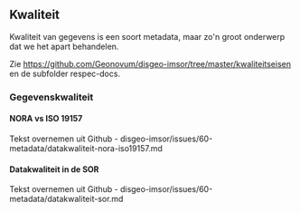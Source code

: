 ## Kwaliteit

Kwaliteit van gegevens is een soort metadata, maar zo'n groot onderwerp dat we het apart behandelen.

Zie https://github.com/Geonovum/disgeo-imsor/tree/master/kwaliteitseisen en de subfolder respec-docs.



### Gegevenskwaliteit

#### NORA vs ISO 19157

Tekst overnemen uit Github - disgeo-imsor/issues/60-metadata/datakwaliteit-nora-iso19157.md

####  Datakwaliteit in de SOR

Tekst overnemen uit Github - disgeo-imsor/issues/60-metadata/datakwaliteit-sor.md




